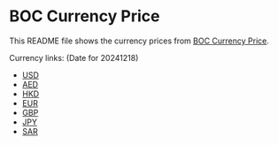# BOC Currency Price

This README file shows the currency prices from [BOC Currency Price](https://www.boc.cn/sourcedb/whpj/).

Currency links: (Date for 20241218)

- [USD](https://bocurrencyprice.techina.science/BOC_CURRENCY_PRICE/USD/20241218.json)
- [AED](https://bocurrencyprice.techina.science/BOC_CURRENCY_PRICE/AED/20241218.json)
- [HKD](https://bocurrencyprice.techina.science/BOC_CURRENCY_PRICE/HKD/20241218.json)
- [EUR](https://bocurrencyprice.techina.science/BOC_CURRENCY_PRICE/EUR/20241218.json)
- [GBP](https://bocurrencyprice.techina.science/BOC_CURRENCY_PRICE/GBP/20241218.json)
- [JPY](https://bocurrencyprice.techina.science/BOC_CURRENCY_PRICE/JPY/20241218.json)
- [SAR](https://bocurrencyprice.techina.science/BOC_CURRENCY_PRICE/SAR/20241218.json)
